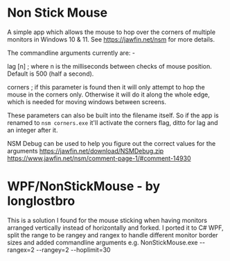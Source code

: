 # Non Stick Mouse
A simple app which allows the mouse to hop over the corners of multiple monitors in Windows 10 & 11.
See https://jawfin.net/nsm for more details.

The commandline arguments currently are: -

lag [n] ; where n is the milliseconds between checks of mouse position.  Default is 500 (half a second).

corners ; if this parameter is found then it will only attempt to hop the mouse in the corners only.  Otherwise it will do it along the whole edge, which is needed for moving windows between screens.


These parameters can also be built into the filename itself.  So if the app is renamed to `nsm corners.exe` it'll activate the corners flag, ditto for lag and an integer after it.

NSM Debug can be used to help you figure out the correct values for the arguments
https://jawfin.net/download/NSMDebug.zip
https://www.jawfin.net/nsm/comment-page-1/#comment-14930


# WPF/NonStickMouse - by longlostbro
This is a solution I found for the mouse sticking when having monitors arranged vertically instead of horizontally and forked. I ported it to C# WPF, split the range to be rangey and rangex to handle different monitor border sizes and added commandline arguments e.g. NonStickMouse.exe --rangex=2 --rangey=2 --hoplimit=30
